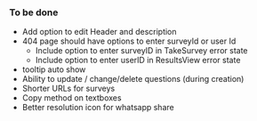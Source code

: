 ### To be done


- Add option to edit Header and description
- 404 page should have options to enter surveyId or user Id
    - Include option to enter surveyID in TakeSurvey error state
    - Include option to enter userID in ResultsView error state
- tooltip auto show
- Ability to update / change/delete questions (during creation)
- Shorter URLs for surveys
- Copy method on textboxes
- Better resolution icon for whatsapp share